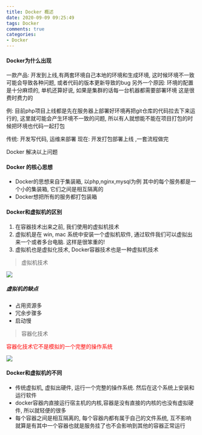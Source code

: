 ```yaml
---
title: Docker 概述
date: 2020-09-09 09:25:49
tags: Docker
comments: true
categories:
- Docker
---
```


#### Docker为什么出现

一款产品: 开发到上线,有两套环境自己本地的环境和生成环境, 这时候环境不一致可能会导致各种问题, 或者代码的版本更新导致的bug
另外一个原因: 环境的配置是十分麻烦的, 单机还算好说, 如果是集群的话每一台机器都需要部署环境 这是很费时费力的

例: 目前php项目上线都是先在服务器上部署好环境再把git仓库的代码拉去下来运行的, 这里就可能会产生环境不一致的问题, 所以有人就想能不能在项目打包的时候把环境也代码一起打包

传统: 开发写代码, 运维来部署
现在: 开发打包部署上线 ,一套流程做完

Docker 解决以上问题

#### Docker 的核心思想
- Docker的思想来自于集装箱, 以php,nginx,mysql为例 其中的每个服务都是一个小的集装箱, 它们之间是相互隔离的
- Docker想把所有的服务都打包装箱


#### Docker和虚拟机的区别
1. 在容器技术出来之前, 我们使用的虚拟机技术
2. 虚拟机是在 win, mac 系统中安装一个虚拟机软件, 通过软件我们可以虚拟出来一个或者多台电脑. 这样是很笨重的!
3. 虚拟机也是虚拟化技术, Docker容器技术也是一种虚拟机技术

> 虚拟机技术

![](1.png)

##### 虚拟机的缺点
- 占用资源多
- 冗余步骤多
- 启动慢


> 容器化技术

<label style="color:red">容器化技术它不是模拟的一个完整的操作系统</label>

![](2.png)

#### Docker和虚拟机的不同
- 传统虚拟机, 虚拟出硬件, 运行一个完整的操作系统. 然后在这个系统上安装和运行软件
- docker容器内直接运行宿主机的内核,容器是没有直接的内核的也没有虚拟硬件, 所以就轻便的很多
- 每个容器之间是相互隔离的, 每个容器内都有属于自己的文件系统, 互不影响 就算是有其中一个容器也就是服务挂了也不会影响到其他的容器正常运行